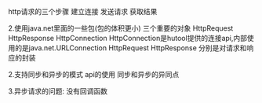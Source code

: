 http请求的三个步骤
    建立连接    发送请求    获取结果

2.使用java.net里面的一些包(包的体积更小)
    三个重要的对象 
        HttpRequest
        HttpResponse
        HttpConnection
    HttpConnection是hutool提供的连接api,内部使用的是java.net.URLConnection
    HttpRequest  HttpResponse 分别是对请求和响应的封装

2.支持同步和异步的模式
    api的使用
    同步和异步的异同点
  
3.异步请求的问题: 没有回调函数


